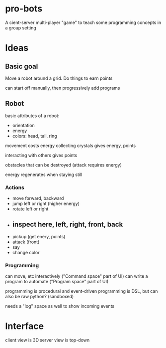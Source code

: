 # pro-bots

A cient-server multi-player "game" to teach some programming concepts in a group setting

# Ideas

## Basic goal

Move a robot around a grid. Do things to earn points

can start off manually, then progressively add programs

## Robot

basic attributes of a robot:

- orientation
- energy
- colors: head, tail, ring

movement costs energy
collecting crystals gives energy, points

interacting with others gives points

obstacles that can be destroyed (attack requires energy)

energy regenerates when staying still

### Actions

- move forward, backward
- jump left or right (higher energy)
- rotate left or right
- inspect here, left, right, front, back
  -
- pickup (get enery, points)
- attack (front)
- say
- change color

### Programming

can move, etc interactively ("Command space" part of UI)
can write a program to automate ("Program space" part of UI)

programming is procedural and event-driven
programming is DSL, but can also be raw python? (sandboxed)

needs a "log" space as well to show incoming events

# Interface

client view is 3D
server view is top-down
